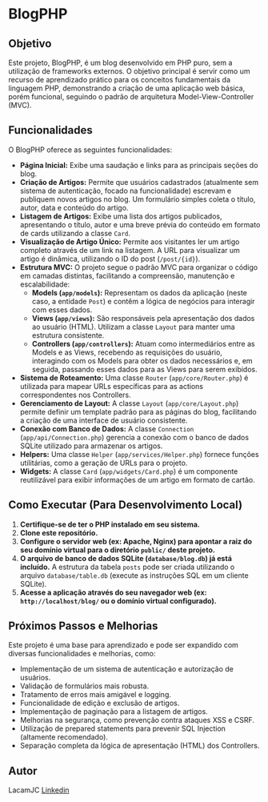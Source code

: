 # BlogPHP

## Objetivo

Este projeto, BlogPHP, é um blog desenvolvido em PHP puro, sem a utilização de frameworks externos. O objetivo principal é servir como um recurso de aprendizado prático para os conceitos fundamentais da linguagem PHP, demonstrando a criação de uma aplicação web básica, porém funcional, seguindo o padrão de arquitetura Model-View-Controller (MVC).

## Funcionalidades

O BlogPHP oferece as seguintes funcionalidades:

* **Página Inicial:** Exibe uma saudação e links para as principais seções do blog.
* **Criação de Artigos:** Permite que usuários cadastrados (atualmente sem sistema de autenticação, focado na funcionalidade) escrevam e publiquem novos artigos no blog. Um formulário simples coleta o título, autor, data e conteúdo do artigo.
* **Listagem de Artigos:** Exibe uma lista dos artigos publicados, apresentando o título, autor e uma breve prévia do conteúdo em formato de cards utilizando a classe `Card`.
* **Visualização de Artigo Único:** Permite aos visitantes ler um artigo completo através de um link na listagem. A URL para visualizar um artigo é dinâmica, utilizando o ID do post (`/post/{id}`).
* **Estrutura MVC:** O projeto segue o padrão MVC para organizar o código em camadas distintas, facilitando a compreensão, manutenção e escalabilidade:
    * **Models (`app/models`):** Representam os dados da aplicação (neste caso, a entidade `Post`) e contêm a lógica de negócios para interagir com esses dados.
    * **Views (`app/views`):** São responsáveis pela apresentação dos dados ao usuário (HTML). Utilizam a classe `Layout` para manter uma estrutura consistente.
    * **Controllers (`app/controllers`):** Atuam como intermediários entre as Models e as Views, recebendo as requisições do usuário, interagindo com os Models para obter os dados necessários e, em seguida, passando esses dados para as Views para serem exibidos.
* **Sistema de Roteamento:** Uma classe `Router` (`app/core/Router.php`) é utilizada para mapear URLs específicas para as actions correspondentes nos Controllers.
* **Gerenciamento de Layout:** A classe `Layout` (`app/core/Layout.php`) permite definir um template padrão para as páginas do blog, facilitando a criação de uma interface de usuário consistente.
* **Conexão com Banco de Dados:** A classe `Connection` (`app/api/Connection.php`) gerencia a conexão com o banco de dados SQLite utilizado para armazenar os artigos.
* **Helpers:** Uma classe `Helper` (`app/services/Helper.php`) fornece funções utilitárias, como a geração de URLs para o projeto.
* **Widgets:** A classe `Card` (`app/widgets/Card.php`) é um componente reutilizável para exibir informações de um artigo em formato de cartão.

## Como Executar (Para Desenvolvimento Local)

1.  **Certifique-se de ter o PHP instalado em seu sistema.**
2.  **Clone este repositório.**
3.  **Configure o servidor web (ex: Apache, Nginx) para apontar a raiz do seu domínio virtual para o diretório `public/` deste projeto.**
4.  **O arquivo de banco de dados SQLite (`database/blog.db`) já está incluído.** A estrutura da tabela `posts` pode ser criada utilizando o arquivo `database/table.db` (execute as instruções SQL em um cliente SQLite).
5.  **Acesse a aplicação através do seu navegador web (ex: `http://localhost/blog/` ou o domínio virtual configurado).**

## Próximos Passos e Melhorias

Este projeto é uma base para aprendizado e pode ser expandido com diversas funcionalidades e melhorias, como:

* Implementação de um sistema de autenticação e autorização de usuários.
* Validação de formulários mais robusta.
* Tratamento de erros mais amigável e logging.
* Funcionalidade de edição e exclusão de artigos.
* Implementação de paginação para a listagem de artigos.
* Melhorias na segurança, como prevenção contra ataques XSS e CSRF.
* Utilização de prepared statements para prevenir SQL Injection (altamente recomendado).
* Separação completa da lógica de apresentação (HTML) dos Controllers.

## Autor

LacamJC <a target="_BLANK" href="https://www.linkedin.com/in/joao-ramajo/">Linkedin</a>